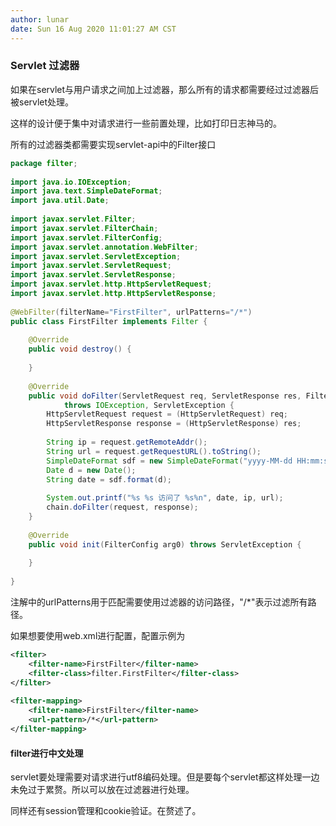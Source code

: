 ```yaml
---
author: lunar
date: Sun 16 Aug 2020 11:01:27 AM CST
---
```


### Servlet 过滤器

如果在servlet与用户请求之间加上过滤器，那么所有的请求都需要经过过滤器后被servlet处理。

这样的设计便于集中对请求进行一些前置处理，比如打印日志神马的。

所有的过滤器类都需要实现servlet-api中的Filter接口

```java
package filter;
 
import java.io.IOException;
import java.text.SimpleDateFormat;
import java.util.Date;
 
import javax.servlet.Filter;
import javax.servlet.FilterChain;
import javax.servlet.FilterConfig;
import javax.servlet.annotation.WebFilter;
import javax.servlet.ServletException;
import javax.servlet.ServletRequest;
import javax.servlet.ServletResponse;
import javax.servlet.http.HttpServletRequest;
import javax.servlet.http.HttpServletResponse;
 
@WebFilter(filterName="FirstFilter", urlPatterns="/*")
public class FirstFilter implements Filter {
 
    @Override
    public void destroy() {
 
    }
 
    @Override
    public void doFilter(ServletRequest req, ServletResponse res, FilterChain chain)
            throws IOException, ServletException {
        HttpServletRequest request = (HttpServletRequest) req;
        HttpServletResponse response = (HttpServletResponse) res;
 
        String ip = request.getRemoteAddr();
        String url = request.getRequestURL().toString();
        SimpleDateFormat sdf = new SimpleDateFormat("yyyy-MM-dd HH:mm:ss");
        Date d = new Date();
        String date = sdf.format(d);
 
        System.out.printf("%s %s 访问了 %s%n", date, ip, url);
        chain.doFilter(request, response);
    }
 
    @Override
    public void init(FilterConfig arg0) throws ServletException {
 
    }
 
}
```

注解中的urlPatterns用于匹配需要使用过滤器的访问路径，"/\*"表示过滤所有路径。

如果想要使用web.xml进行配置，配置示例为
```xml
<filter>
    <filter-name>FirstFilter</filter-name>
    <filter-class>filter.FirstFilter</filter-class>
</filter>
 
<filter-mapping>
    <filter-name>FirstFilter</filter-name>
    <url-pattern>/*</url-pattern>
</filter-mapping>
```

#### filter进行中文处理

servlet要处理需要对请求进行utf8编码处理。但是要每个servlet都这样处理一边未免过于累赘。所以可以放在过滤器进行处理。

同样还有session管理和cookie验证。在赘述了。
